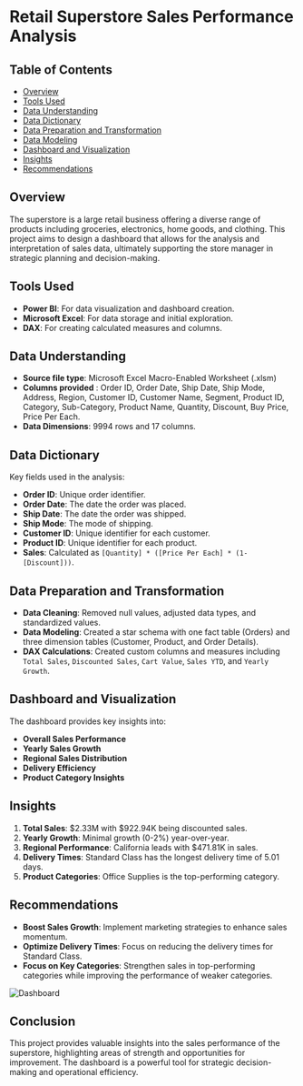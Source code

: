 # Retail Superstore Sales Performance Analysis

## Table of Contents
- [Overview](#overview)
- [Tools Used](#tools-used)
- [Data Understanding](#data-understanding)
- [Data Dictionary](#data-dictionary)
- [Data Preparation and Transformation](#data-preparation-and-transformation)
- [Data Modeling](#data-modeling)
- [Dashboard and Visualization](#dashboard-and-visualization)
- [Insights](#insights)
- [Recommendations](#recommendations)

## Overview
The superstore is a large retail business offering a diverse range of products including groceries, electronics, home goods, and clothing. This project aims to design a dashboard that allows for the analysis and interpretation of sales data, ultimately supporting the store manager in strategic planning and decision-making.

## Tools Used
- **Power BI**: For data visualization and dashboard creation.
- **Microsoft Excel**: For data storage and initial exploration.
- **DAX**: For creating calculated measures and columns.

## Data Understanding
- **Source file type**: Microsoft Excel Macro-Enabled Worksheet (.xlsm)
- **Columns provided** :  Order ID, Order Date, Ship Date, Ship Mode, Address, Region, Customer ID, Customer Name, Segment, Product ID, Category, Sub-Category, Product Name, Quantity, Discount, Buy Price, Price Per Each.
- **Data Dimensions**: 9994  rows and 17 columns. 

## Data Dictionary
Key fields used in the analysis:
- **Order ID**: Unique order identifier.
- **Order Date**: The date the order was placed.
- **Ship Date**: The date the order was shipped.
- **Ship Mode**: The mode of shipping.
- **Customer ID**: Unique identifier for each customer.
- **Product ID**: Unique identifier for each product.
- **Sales**: Calculated as `[Quantity] * ([Price Per Each] * (1-[Discount]))`.

## Data Preparation and Transformation
- **Data Cleaning**: Removed null values, adjusted data types, and standardized values.
- **Data Modeling**: Created a star schema with one fact table (Orders) and three dimension tables (Customer, Product, and Order Details).
- **DAX Calculations**: Created custom columns and measures including `Total Sales`, `Discounted Sales`, `Cart Value`, `Sales YTD`, and `Yearly Growth`.

## Dashboard and Visualization
The dashboard provides key insights into:
- **Overall Sales Performance**
- **Yearly Sales Growth**
- **Regional Sales Distribution**
- **Delivery Efficiency**
- **Product Category Insights**

## Insights
1. **Total Sales**: $2.33M with $922.94K being discounted sales.
2. **Yearly Growth**: Minimal growth (0-2%) year-over-year.
3. **Regional Performance**: California leads with $471.81K in sales.
4. **Delivery Times**: Standard Class has the longest delivery time of 5.01 days.
5. **Product Categories**: Office Supplies is the top-performing category.

## Recommendations
- **Boost Sales Growth**: Implement marketing strategies to enhance sales momentum.
- **Optimize Delivery Times**: Focus on reducing the delivery times for Standard Class.
- **Focus on Key Categories**: Strengthen sales in top-performing categories while improving the performance of weaker categories.

![Dashboard](https://github.com/user-attachments/assets/9f60874c-c28e-4c5f-9c0a-0bd016e914e2)

## Conclusion
This project provides valuable insights into the sales performance of the superstore, highlighting areas of strength and opportunities for improvement. The dashboard is a powerful tool for strategic decision-making and operational efficiency.
